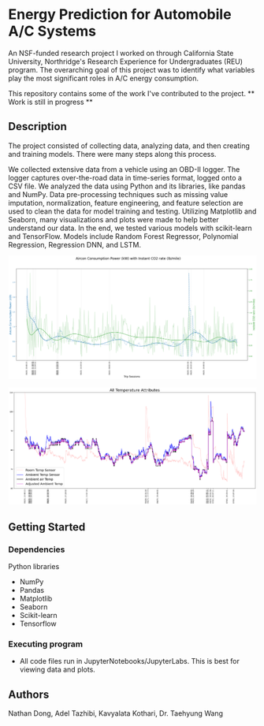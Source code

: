 # Energy Prediction for Automobile A/C Systems

An NSF-funded research project I worked on through California State University, 
Northridge's Research Experience for Undergraduates (REU) program. The overarching goal of this project 
was to identify what variables play the most significant roles in A/C energy consumption. 

This repository contains some of the work I've contributed to the project. 
** Work is still in progress **

## Description

The project consisted of collecting data, analyzing data, and then creating and training models. There were many steps along this process.

We collected extensive data from a vehicle using an OBD-II logger. The logger captures over-the-road data in time-series format, logged onto a CSV file. We analyzed the data using Python and its libraries, like pandas and NumPy. Data pre-processing techniques such as missing value imputation, normalization, feature engineering, and feature selection are used to clean the data for model training and testing. Utilizing Matplotlib and Seaborn, many visualizations and plots were made to help better understand our data. In the end, we tested various models with scikit-learn and TensorFlow. Models include Random Forest Regressor, Polynomial Regression, Regression DNN, and LSTM.

![ac and co2](https://github.com/ND68/Energy-Prediction-for-Automobile-AC-Systems/blob/main/plots/ac_vs_co2.png?raw=true)

![temps](https://github.com/ND68/Energy-Prediction-for-Automobile-AC-Systems/blob/main/plots/temps.png?raw=true)

## Getting Started

### Dependencies

Python libraries
* NumPy
* Pandas
* Matplotlib
* Seaborn
* Scikit-learn
* Tensorflow

### Executing program

* All code files run in JupyterNotebooks/JupyterLabs. This is best for viewing data and plots.

## Authors

Nathan Dong,
Adel Tazhibi, 
Kavyalata Kothari, 
Dr. Taehyung Wang
